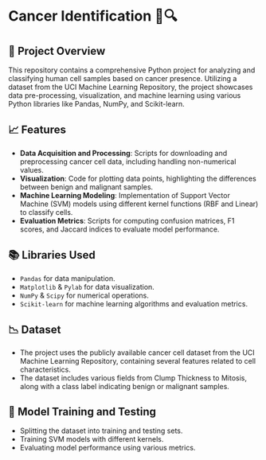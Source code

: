 # Cancer Identification 🧬🔍

## 🌟 Project Overview
This repository contains a comprehensive Python project for analyzing and classifying human cell samples based on cancer presence. Utilizing a dataset from the UCI Machine Learning Repository, the project showcases data pre-processing, visualization, and machine learning using various Python libraries like Pandas, NumPy, and Scikit-learn.

## 📈 Features
- **Data Acquisition and Processing**: Scripts for downloading and preprocessing cancer cell data, including handling non-numerical values.
- **Visualization**: Code for plotting data points, highlighting the differences between benign and malignant samples.
- **Machine Learning Modeling**: Implementation of Support Vector Machine (SVM) models using different kernel functions (RBF and Linear) to classify cells.
- **Evaluation Metrics**: Scripts for computing confusion matrices, F1 scores, and Jaccard indices to evaluate model performance.

## 📚 Libraries Used
- `Pandas` for data manipulation.
- `Matplotlib` & `Pylab` for data visualization.
- `NumPy` & `Scipy` for numerical operations.
- `Scikit-learn` for machine learning algorithms and evaluation metrics.

## 📉 Dataset
- The project uses the publicly available cancer cell dataset from the UCI Machine Learning Repository, containing several features related to cell characteristics.
- The dataset includes various fields from Clump Thickness to Mitosis, along with a class label indicating benign or malignant samples.

## 🧪 Model Training and Testing
- Splitting the dataset into training and testing sets.
- Training SVM models with different kernels.
- Evaluating model performance using various metrics.

